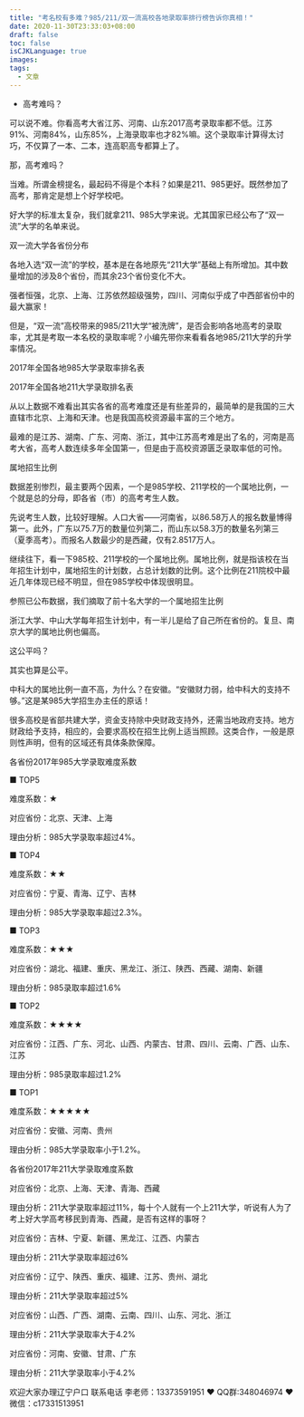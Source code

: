 ```yaml
---
title: "考名校有多难？985/211/双一流高校各地录取率排行榜告诉你真相！"
date: 2020-11-30T23:33:03+08:00
draft: false
toc: false
isCJKLanguage: true
images:
tags: 
  - 文章
---
```






- 高考难吗？

可以说不难。你看高考大省江苏、河南、山东2017高考录取率都不低。江苏91%、河南84%，山东85%，上海录取率也才82%嘛。这个录取率计算得太讨巧，不仅算了一本、二本，连高职高专都算上了。

那，高考难吗？

当难。所谓金榜提名，最起码不得是个本科？如果是211、985更好。既然参加了高考，那肯定是想上个好学校吧。

好大学的标准太复杂，我们就拿211、985大学来说。尤其国家已经公布了“双一流”大学的名单来说。

双一流大学各省份分布



各地入选“双一流”的学校，基本是在各地原先“211大学”基础上有所增加。其中数量增加的涉及8个省份，而其余23个省份变化不大。

强者恒强，北京、上海、江苏依然超级强势，四川、河南似乎成了中西部省份中的最大赢家！

但是，“双一流”高校带来的985/211大学“被洗牌”，是否会影响各地高考的录取率，尤其是考取一本名校的录取率呢？小编先带你来看看各地985/211大学的升学率情况。

 

2017年全国各地985大学录取率排名表



2017年全国各地211大学录取排名表



从以上数据不难看出其实各省的高考难度还是有些差异的，最简单的是我国的三大直辖市北京、上海和天津。也是我国高校资源最丰富的三个地方。

最难的是江苏、湖南、广东、河南、浙江，其中江苏高考难是出了名的，河南是高考大省，高考人数连续多年全国第一，但是由于高校资源匮乏录取率低的可怜。

属地招生比例

数据差别惨烈，最主要两个因素，一个是985学校、211学校的一个属地比例，一个就是总的分母，即各省（市）的高考考生人数。

先说考生人数，比较好理解。人口大省——河南省，以86.58万人的报名数量博得第一。此外，广东以75.7万的数量位列第二，而山东以58.3万的数量名列第三（夏季高考）。而报名人数最少的是西藏，仅有2.8517万人。

继续往下，看一下985校、211学校的一个属地比例。属地比例，就是指该校在当年招生计划中，属地招生的计划数，占总计划数的比例。这个比例在211院校中最近几年体现已经不明显，但在985学校中体现很明显。

参照已公布数据，我们摘取了前十名大学的一个属地招生比例



浙江大学、中山大学每年招生计划中，有一半儿是给了自己所在省份的。复旦、南京大学的属地比例也偏高。

这公平吗？

其实也算是公平。

中科大的属地比例一直不高，为什么？在安徽。“安徽财力弱，给中科大的支持不够。”这是某985大学招生办主任的原话！

很多高校是省部共建大学，资金支持除中央财政支持外，还需当地政府支持。地方财政给予支持，相应的，会要求高校在招生比例上适当照顾。这类合作，一般是原则性声明，但有的区域还有具体条款保障。

各省份2017年985大学录取难度系数

■ TOP5

难度系数：★

对应省份：北京、天津、上海

理由分析：985大学录取率超过4%。

■ TOP4

难度系数：★★

对应省份：宁夏、青海、辽宁、吉林

理由分析：985大学录取率超过2.3%。

■ TOP3

难度系数：★★★

对应省份：湖北、福建、重庆、黑龙江、浙江、陕西、西藏、湖南、新疆

理由分析：985录取率超过1.6%

■ TOP2

难度系数：★★★★

对应省份：江西、广东、河北、山西、内蒙古、甘肃、四川、云南、广西、山东、江苏

理由分析：985录取率超过1.2%

■ TOP1

难度系数：★★★★★

对应省份：安徽、河南、贵州

理由分析：985大学录取率小于1.2%。

各省份2017年211大学录取难度系数

对应省份：北京、上海、天津、青海、西藏

理由分析：211大学录取率超过11%，每十个人就有一个上211大学，听说有人为了考上好大学高考移民到青海、西藏，是否有这样的事呀？

对应省份：吉林、宁夏、新疆、黑龙江、江西、内蒙古

理由分析：211大学录取率超过6%

对应省份：辽宁、陕西、重庆、福建、江苏、贵州、湖北

理由分析：211大学录取率超过5%

对应省份：山西、广西、湖南、云南、四川、山东、河北、浙江

理由分析：211大学录取率大于4.2%

对应省份：河南、安徽、甘肃、广东

理由分析：211大学录取率小于4.2%



欢迎大家办理辽宁户口 联系电话 李老师：13373591951 ❤️ QQ群:348046974 ❤️ 微信：c17331513951 

